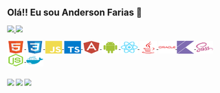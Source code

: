## Olá!! Eu sou Anderson Farias 👋

<div>
  <a href="https://github.com/andfarias">
  <img height="180em" src="https://github-readme-stats.vercel.app/api?username=andfarias&show_icons=true&theme=dracula&include_all_commits=true&count_private=true"/>
  <img height="180em" src="https://github-readme-stats.vercel.app/api/top-langs/?username=andfarias&layout=compact&langs_count=7&theme=dracula"/>
</div>
<div style="display: inline_block">
  <br>
  <img align="center" alt="andfarias-HTML" height="30" width="40" src="https://raw.githubusercontent.com/devicons/devicon/master/icons/html5/html5-original.svg">
  <img align="center" alt="andfarias-CSS" height="30" width="40" src="https://raw.githubusercontent.com/devicons/devicon/master/icons/css3/css3-original.svg">
  <img align="center" alt="andfarias-Js" height="30" width="40" src="https://raw.githubusercontent.com/devicons/devicon/master/icons/javascript/javascript-plain.svg">
  <img align="center" alt="andfarias-Ts" height="30" width="40" src="https://raw.githubusercontent.com/devicons/devicon/master/icons/typescript/typescript-plain.svg">
  <img align="center" alt="andfarias-Angularjs" height="30" width="40" src="https://raw.githubusercontent.com/devicons/devicon/master/icons/angularjs/angularjs-plain.svg">
  <img align="center" alt="andfarias-Android" height="30" width="40" src="https://raw.githubusercontent.com/devicons/devicon/master/icons/android/android-plain.svg">
  <img align="center" alt="andfarias-React" height="30" width="40" src="https://raw.githubusercontent.com/devicons/devicon/master/icons/react/react-original.svg">
  <img align="center" alt="andfarias-java" height="30" width="40" src="https://raw.githubusercontent.com/devicons/devicon/master/icons/java/java-plain.svg">
  <img align="center" alt="andfarias-oracle" height="30" width="40" src="https://raw.githubusercontent.com/devicons/devicon/master/icons/oracle/oracle-original.svg">
  <img align="center" alt="andfarias-kotlin" height="30" width="40" src="https://raw.githubusercontent.com/devicons/devicon/master/icons/kotlin/kotlin-plain.svg">
  <img align="center" alt="andfarias-sass" height="30" width="40" src="https://raw.githubusercontent.com/devicons/devicon/master/icons/sass/sass-original.svg">
  <img align="center" alt="andfarias-nodejs" height="30" width="40" src="https://raw.githubusercontent.com/devicons/devicon/master/icons/nodejs/nodejs-plain.svg">
  <img align="center" alt="andfarias-docker" height="30" width="40" src="https://raw.githubusercontent.com/devicons/devicon/master/icons/docker/docker-plain.svg">
</div>
  
##

<div> 
  <a href="https://instagram.com/andersonfariasof" target="_blank"><img src="https://img.shields.io/badge/-Instagram-%23E4405F?style=for-the-badge&logo=instagram&logoColor=white" target="_blank"></a>
  <a href = "mailto:andersonsantofarias@gmail.com"><img src="https://img.shields.io/badge/-Gmail-%23333?style=for-the-badge&logo=gmail&logoColor=white" target="_blank"></a>
  <a href="https://www.linkedin.com/in/anderson-farias-167377182" target="_blank">
    <img src="https://img.shields.io/badge/-LinkedIn-%230077B5?style=for-the-badge&logo=linkedin&logoColor=white" target="_blank"></a>  
</div>
